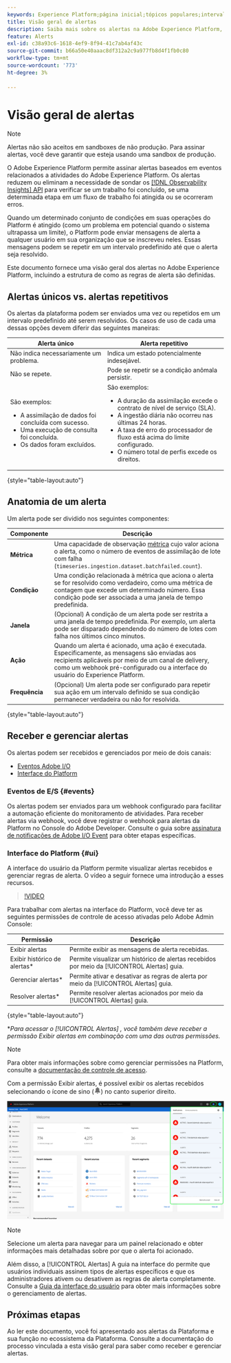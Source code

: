```yaml
---
keywords: Experience Platform;página inicial;tópicos populares;intervalo de datas
title: Visão geral de alertas
description: Saiba mais sobre os alertas na Adobe Experience Platform, incluindo a estrutura de como as regras de alerta são definidas.
feature: Alerts
exl-id: c38a93c6-1618-4ef9-8f94-41c7ab4af43c
source-git-commit: b66a50e40aaac8df312a2c9a977fb8d4f1fb0c80
workflow-type: tm+mt
source-wordcount: '773'
ht-degree: 3%

---
```


# Visão geral de alertas

>[!NOTE]
>
>Alertas não são aceitos em sandboxes de não produção. Para assinar alertas, você deve garantir que esteja usando uma sandbox de produção.

O Adobe Experience Platform permite assinar alertas baseados em eventos relacionados a atividades do Adobe Experience Platform. Os alertas reduzem ou eliminam a necessidade de sondar os [[!DNL Observability Insights] API](../api/overview.md) para verificar se um trabalho foi concluído, se uma determinada etapa em um fluxo de trabalho foi atingida ou se ocorreram erros.

Quando um determinado conjunto de condições em suas operações do Platform é atingido (como um problema em potencial quando o sistema ultrapassa um limite), o Platform pode enviar mensagens de alerta a qualquer usuário em sua organização que se inscreveu neles. Essas mensagens podem se repetir em um intervalo predefinido até que o alerta seja resolvido.

Este documento fornece uma visão geral dos alertas no Adobe Experience Platform, incluindo a estrutura de como as regras de alerta são definidas.

## Alertas únicos vs. alertas repetitivos

Os alertas da plataforma podem ser enviados uma vez ou repetidos em um intervalo predefinido até serem resolvidos. Os casos de uso de cada uma dessas opções devem diferir das seguintes maneiras:

| Alerta único | Alerta repetitivo |
| --- | --- |
| Não indica necessariamente um problema. | Indica um estado potencialmente indesejável. |
| Não se repete. | Pode se repetir se a condição anômala persistir. |
| São exemplos:<ul><li>A assimilação de dados foi concluída com sucesso.</li><li>Uma execução de consulta foi concluída.</li><li>Os dados foram excluídos.</li></ul> | São exemplos:<ul><li>A duração da assimilação excede o contrato de nível de serviço (SLA).</li><li>A ingestão diária não ocorreu nas últimas 24 horas.</li><li>A taxa de erro do processador de fluxo está acima do limite configurado.</li><li>O número total de perfis excede os direitos.</li></ul> |

{style="table-layout:auto"}

## Anatomia de um alerta

Um alerta pode ser dividido nos seguintes componentes:

| Componente | Descrição |
| --- | --- |
| **Métrica** | Uma capacidade de observação [métrica](../api/metrics.md#available-metrics) cujo valor aciona o alerta, como o número de eventos de assimilação de lote com falha (`timeseries.ingestion.dataset.batchfailed.count`). |
| **Condição** | Uma condição relacionada à métrica que aciona o alerta se for resolvido como verdadeiro, como uma métrica de contagem que excede um determinado número. Essa condição pode ser associada a uma janela de tempo predefinida. |
| **Janela** | (Opcional) A condição de um alerta pode ser restrita a uma janela de tempo predefinida. Por exemplo, um alerta pode ser disparado dependendo do número de lotes com falha nos últimos cinco minutos. |
| **Ação** | Quando um alerta é acionado, uma ação é executada. Especificamente, as mensagens são enviadas aos recipients aplicáveis por meio de um canal de delivery, como um webhook pré-configurado ou a interface do usuário do Experience Platform. |
| **Frequência** | (Opcional) Um alerta pode ser configurado para repetir sua ação em um intervalo definido se sua condição permanecer verdadeira ou não for resolvida. |

{style="table-layout:auto"}

## Receber e gerenciar alertas

Os alertas podem ser recebidos e gerenciados por meio de dois canais:

* [Eventos Adobe I/O](#events)
* [Interface do Platform](#ui)

### Eventos de E/S {#events}

Os alertas podem ser enviados para um webhook configurado para facilitar a automação eficiente do monitoramento de atividades. Para receber alertas via webhook, você deve registrar o webhook para alertas da Platform no Console do Adobe Developer. Consulte o guia sobre [assinatura de notificações de Adobe I/O Event](./subscribe.md) para obter etapas específicas.

### Interface do Platform {#ui}

A interface do usuário da Platform permite visualizar alertas recebidos e gerenciar regras de alerta. O vídeo a seguir fornece uma introdução a esses recursos.

>[!VIDEO](https://video.tv.adobe.com/v/336218?quality=12&learn=on)

Para trabalhar com alertas na interface do Platform, você deve ter as seguintes permissões de controle de acesso ativadas pelo Adobe Admin Console:

| Permissão | Descrição |
| --- | --- |
| Exibir alertas | Permite exibir as mensagens de alerta recebidas. |
| Exibir histórico de alertas* | Permite visualizar um histórico de alertas recebidos por meio da [!UICONTROL Alertas] guia. |
| Gerenciar alertas* | Permite ativar e desativar as regras de alerta por meio da [!UICONTROL Alertas] guia. |
| Resolver alertas* | Permite resolver alertas acionados por meio da [!UICONTROL Alertas] guia. |

{style="table-layout:auto"}

**Para acessar o [!UICONTROL Alertas] , você também deve receber a permissão Exibir alertas em combinação com uma das outras permissões.*

>[!NOTE]
>
>Para obter mais informações sobre como gerenciar permissões na Platform, consulte a [documentação de controle de acesso](../../access-control/ui/overview.md).

Com a permissão Exibir alertas, é possível exibir os alertas recebidos selecionando o ícone de sino (![Ícone de Campainha](../images/alerts/overview/icon.png)) no canto superior direito.

![](../images/alerts/overview/ui.png)

>[!NOTE]
>
> Selecione um alerta para navegar para um painel relacionado e obter informações mais detalhadas sobre por que o alerta foi acionado.

Além disso, a [!UICONTROL Alertas] A guia na interface do permite que usuários individuais assinem tipos de alertas específicos e que os administradores ativem ou desativem as regras de alerta completamente. Consulte a [Guia da interface do usuário](./ui.md) para obter mais informações sobre o gerenciamento de alertas.

## Próximas etapas

Ao ler este documento, você foi apresentado aos alertas da Plataforma e sua função no ecossistema da Plataforma. Consulte a documentação do processo vinculada a esta visão geral para saber como receber e gerenciar alertas.
